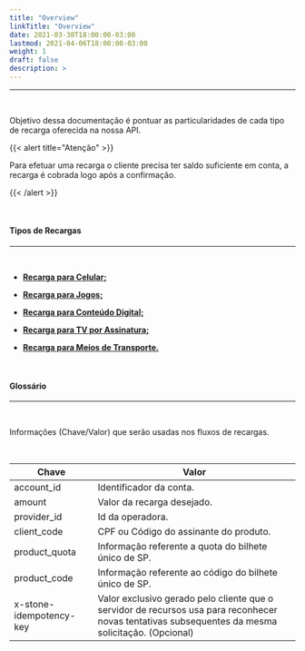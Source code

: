 ```yaml
---
title: "Overview"
linkTitle: "Overview"
date: 2021-03-30T18:00:00-03:00
lastmod: 2021-04-06T18:00:00-03:00
weight: 1
draft: false
description: >
---
```


---
<br>


Objetivo dessa documentação é pontuar as particularidades de cada tipo de recarga oferecida na nossa API.



{{< alert title="Atenção" >}}

Para efetuar uma recarga o cliente precisa ter saldo suficiente em conta, a recarga é cobrada logo após a confirmação.

{{< /alert >}}

<br>



#### **Tipos de Recargas**
---

<br>


- [**Recarga para Celular;**](/docs/referencia-da-api/recargas/recarga-de-celular/)

- [**Recarga para Jogos;**](/docs/referencia-da-api/recargas/recarga-de-jogos/)

- [**Recarga para Conteúdo Digital;**](/docs/referencia-da-api/recargas/recarga-de-conteudo-digital/)

- [**Recarga para TV por Assinatura;**](/docs/referencia-da-api/recargas/recarga-de-tv-por-assinatura/)

- [**Recarga para Meios de Transporte.**](/docs/referencia-da-api/recargas/recarga-de-meios-de-transporte/)


<br>


#### **Glossário**
---
<br>

Informações (Chave/Valor) que serão usadas nos fluxos de recargas.

<br>


| Chave                               | Valor                                                               |
| ----------------------------------- | ------------------------------------------------------------------- |
| account_id						  |	Identificador da conta.												|				
| amount							  |	Valor da recarga desejado.											|
| provider_id						  | Id da operadora. 													|
| client_code 						  | CPF ou Código do assinante do produto. 								|
| product_quota 					  | Informação referente a quota do bilhete único de SP.				|
| product_code 						  | Informação referente ao código do bilhete único de SP.				|
| x-stone-idempotency-key 			  | Valor exclusivo gerado pelo cliente que o servidor de recursos usa para reconhecer novas tentativas subsequentes da mesma solicitação. (Opcional) |



<br>








